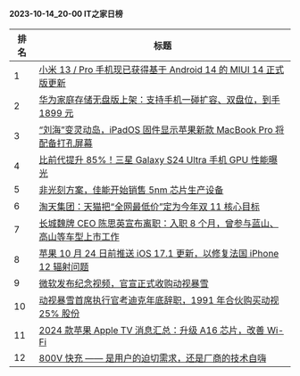 #### 2023-10-14_20-00  IT之家日榜

| 排名 | 标题|
| --- | ---|
| 1 | [小米 13 / Pro 手机现已获得基于 Android 14 的 MIUI 14 正式版更新](https://www.ithome.com/0/724/853.htm) |
| 2 | [华为家庭存储无盘版上架：支持手机一碰扩容、双盘位，到手 1899 元](https://www.ithome.com/0/724/838.htm) |
| 3 | [“刘海”变灵动岛，iPadOS 固件显示苹果新款 MacBook Pro 将配备打孔屏幕](https://www.ithome.com/0/724/812.htm) |
| 4 | [比前代提升 85%！三星 Galaxy S24 Ultra 手机 GPU 性能曝光](https://www.ithome.com/0/724/869.htm) |
| 5 | [非光刻方案，佳能开始销售 5nm 芯片生产设备](https://www.ithome.com/0/724/881.htm) |
| 6 | [淘天集团：天猫把“全网最低价”定为今年双 11 核心目标](https://www.ithome.com/0/724/879.htm) |
| 7 | [长城魏牌 CEO 陈思英宣布离职：入职 8 个月，曾参与蓝山、高山等车型上市工作](https://www.ithome.com/0/724/870.htm) |
| 8 | [苹果 10 月 24 日前推送 iOS 17.1 更新，以修复法国 iPhone 12 辐射问题](https://www.ithome.com/0/724/843.htm) |
| 9 | [微软发布纪念视频，官宣正式收购动视暴雪](https://www.ithome.com/0/724/825.htm) |
| 10 | [动视暴雪首席执行官考迪克年底辞职，1991 年合伙购买动视 25% 股份](https://www.ithome.com/0/724/830.htm) |
| 11 | [2024 款苹果 Apple TV 消息汇总：升级 A16 芯片，改善 Wi-Fi](https://www.ithome.com/0/724/845.htm) |
| 12 | [800V 快充 —— 是用户的迫切需求，还是厂商的技术自嗨](https://www.ithome.com/0/724/882.htm) |
